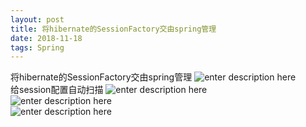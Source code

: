 ```yaml
--- 
layout: post
title: 将hibernate的SessionFactory交由spring管理
date: 2018-11-18
tags: Spring
---
```

将hibernate的SessionFactory交由spring管理
![enter description
here](https://viabcde.github.io/images/blog/20180928122.png)  
给session配置自动扫描
![enter description
here](https://viabcde.github.io/images/blog/20180928123.png)  
![enter description
here](https://viabcde.github.io/images/blog/20180928124.png)  
![enter description
here](https://viabcde.github.io/images/blog/20180928125.png)  

